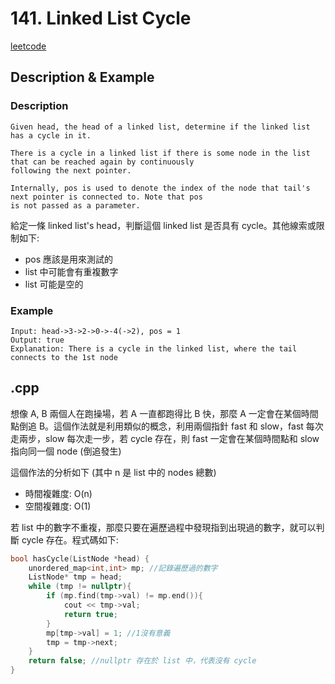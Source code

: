 # 141. Linked List Cycle
[leetcode](https://leetcode.com/problems/linked-list-cycle/)
## Description & Example
### Description
```
Given head, the head of a linked list, determine if the linked list has a cycle in it.

There is a cycle in a linked list if there is some node in the list that can be reached again by continuously 
following the next pointer. 

Internally, pos is used to denote the index of the node that tail's next pointer is connected to. Note that pos 
is not passed as a parameter.
```
給定一條 linked list's head，判斷這個 linked list 是否具有 cycle。其他線索或限制如下:
- pos 應該是用來測試的
- list 中可能會有重複數字
- list 可能是空的
### Example
```
Input: head->3->2->0->-4(->2), pos = 1
Output: true
Explanation: There is a cycle in the linked list, where the tail connects to the 1st node
```
## .cpp
想像 A, B 兩個人在跑操場，若 A 一直都跑得比 B 快，那麼 A 一定會在某個時間點倒追 B。這個作法就是利用類似的概念，利用兩個指針 fast 和 slow，fast 每次走兩步，slow 每次走一步，若 cycle 存在，則 fast 一定會在某個時間點和 slow 指向同一個 node (倒追發生)

這個作法的分析如下 (其中 n 是 list 中的 nodes 總數)
- 時間複雜度: O(n)
- 空間複雜度: O(1)

若 list 中的數字不重複，那麼只要在遍歷過程中發現指到出現過的數字，就可以判斷 cycle 存在。程式碼如下:
```cpp
bool hasCycle(ListNode *head) {
    unordered_map<int,int> mp; //記錄遍歷過的數字
    ListNode* tmp = head;
    while (tmp != nullptr){
        if (mp.find(tmp->val) != mp.end()){
            cout << tmp->val;
            return true;
        }
        mp[tmp->val] = 1; //1沒有意義
        tmp = tmp->next;
    }
    return false; //nullptr 存在於 list 中，代表沒有 cycle
}
```
